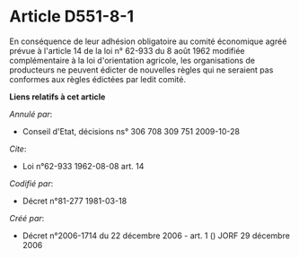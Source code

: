 # Article D551-8-1

En conséquence de leur adhésion obligatoire au comité économique agréé prévue à l'article 14 de la loi n° 62-933 du 8 août
1962 modifiée complémentaire à la loi d'orientation agricole, les organisations de producteurs ne peuvent édicter de
nouvelles règles qui ne seraient pas conformes aux règles édictées par ledit comité.

**Liens relatifs à cet article**

_Annulé par_:

  - Conseil d'Etat, décisions ns° 306 708 309 751 2009-10-28

_Cite_:

  - Loi n°62-933 1962-08-08 art. 14

_Codifié par_:

  - Décret n°81-277 1981-03-18

_Créé par_:

  - Décret n°2006-1714 du 22 décembre 2006 - art. 1 () JORF 29 décembre 2006
